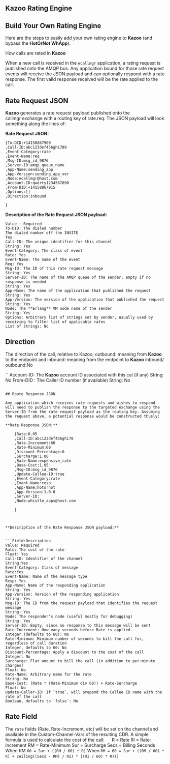 ## Kazoo Rating Engine



## Build Your Own Rating Engine

Here are the steps to easily add your own rating engine to **Kazoo** (and bypass the **HotOrNot WhApp**).

How calls are rated in **Kazoo**

When a new call is received in the `ecallmgr` application, a rating request is published onto the AMQP bus. Any application bound for those rate request events will receive the JSON payload and can optionally respond with a rate response. The first valid response received will be the rate applied to the call.


## Rate Request JSON

**Kazoo** generates a rate request payload published onto the callmgr exchange with a routing key of rate.req. The JSON payload will look something along the lines of:

**Rate Request JSON:**

    {To-DID:+14158867900
    ,Call-ID:abc123def456ghi789
    ,Event-Category:rate
    ,Event-Name:req
    ,Msg-ID:msg_id_9876
    ,Server-ID:amqp_queue_name
    ,App-Name:sending_app
    ,App-Version:sending_app_ver
    ,Node:ecallmgr@host.com
    ,Account-ID:qwerty1234567890
    ,From-DID:+14158867915
    ,Options:[] 
    ,Direction:inbound

    }


**Description of the Rate Request JSON payload:**

```Field:Description
Value : Required
To-DID: The dialed number
The dialed number off the INVITE
Yes
Call-ID: The unique identifier for this channel
String: Yes
Event-Category: The class of event
Rate: Yes
Event-Name: The name of the event
Req: Yes
Msg-ID: The ID of this rate request message
String: Yes
Server-ID: The name of the AMQP queue of the sender, empty if no response is needed
String: Yes
App-Name: The name of the application that published the request
String: Yes
App-Version: The version of the application that published the request
String: Yes
Node: The **Erlang** VM node name of the sender
String: Yes
Options: Arbitrary list of strings set by sender, usually used by receiving to filter list of applicable rates
List of strings: No 
```

## Direction

The direction of the call, relative to Kazoo; 
outbound: meaning from **Kazoo** to the endpoint and 
inbound: meaning from the endpoint to **Kazoo**
inbound/ outbound:No

``
Account-ID: The **Kazoo** account ID associated with this cal (if any)
String: No
From-DID : The Caller ID number (if available)
String: No
```

## Route Response JSON

Any application which receives rate requests and wishes to respond will need to publish the response to the targeted exchange using the Server-ID from the rate request payload as the routing key. Assuming the request above, a potential response would be constructed thusly:

**Rate Response JSON:**

    {Rate:0.05
    ,Call-ID:abc123def456ghi78
    ,Rate-Increment:60
    ,Rate-Minimum:60
    ,Discount-Percentage:0
    ,Surcharge:1.00
    ,Rate-Name:expensive_rate
    ,Base-Cost:1.05
    ,Msg-ID:msg_id_9876
    ,Update-Callee-ID:true
    ,Event-Category:rate
    ,Event-Name:resp
    ,App-Name:hotornot
    ,App-Version:1.0.0
    ,Server-ID:
    ,Node:whistle_apps@host.com

    }



**Description of the Rate Response JSON payload:**


```Field:Description
Value: Required
Rate: The cost of the rate
Float: Yes
Call-ID: Identifier of the channel
String:Yes
Event-Category: Class of message
Rate:Yes
Event-Name: Name of the message type
Resp: Yes
App-Name: Name of the responding application
String: Yes
App-Version: Version of the responding application
String: Yes
Msg-ID: The ID from the request payload that identifies the request message
String: Yes
Node: The responder's node (useful mostly for debugging)
String: Yes
Server-ID: Empty, since no response to this message will be sent
Rate-Increment: How many seconds before Rate is applied
Integer (defaults to 60): No
Rate-Minimum: Minimum number of seconds to bill the call for, regardless of call duration
Integer, defaults to 60: No
Discount-Percentage: Apply a discount to the cost of the call
Integer: No
Surcharge: Flat amount to bill the call (in addition to per-minute charges)
Float: No
Rate-Name: Arbitrary name for the rate
String: No
Base-Cost: (Rate * (Rate-Minimum div 60)) + Rate-Surcharge
Float: No
Update-Caller-ID: If `true`, will prepend the Callee ID name with the rate of the call
Boolean, defaults to `false`: No
```

## Rate Field

The `rate` fields (Rate, Rate-Increment, etc) will be set on the channel and available in the 
Custom-Channel-Vars of the resulting CDR. A simple formula is used to calculate the cost of the call: 
 
 
R = Rate
RI = Rate-Increment
RM = Rate-Minimum
Sur = Surcharge
Secs = Billing Seconds
When RM  `60 = Sur + ((RM / 60) * R)`
When `RM = 60 = Sur + ((RM / 60) * R) + ceiling((Secs - RM) / RI) * ((RI / 60) * R)))`
 
 
